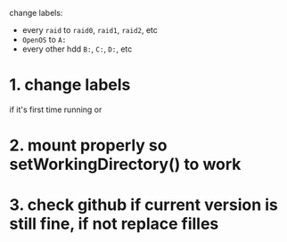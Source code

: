 change labels:

- every `raid` to `raid0`, `raid1`, `raid2`, etc
- `OpenOS` to `A:`
- every other hdd `B:`, `C:`, `D:`, etc

# 1. change labels

if it's first time running or

# 2. mount properly so setWorkingDirectory() to work

# 3. check github if current version is still fine, if not replace filles

